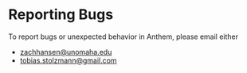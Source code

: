 # Reporting Bugs

To report bugs or unexpected behavior in Anthem, please email either
 * <zachhansen@unomaha.edu>
 * <tobias.stolzmann@gmail.com>
